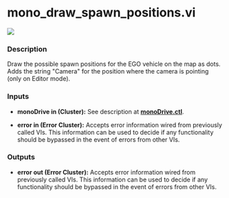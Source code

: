 # mono_draw_spawn_positions.vi

<p class="img_container">
<img class="lg_img" src="../mono_draw_spawn_positions.png"/>
</p>

### Description

Draw the possible spawn positions for the EGO vehicle on the map as dots. Adds the string "Camera" for the position where the camera is pointing (only on Editor mode). 

### Inputs

- **monoDrive in (Cluster):** See description at [**monoDrive.ctl**](../structures/monoDrive.md). 

- **error in (Error Cluster):** Accepts error information wired from previously called VIs. This information can be used to decide if any functionality should be bypassed in the event of errors from other VIs. 

### Outputs

- **error out (Error Cluster):** Accepts error information wired from previously called VIs. This information can be used to decide if any functionality should be bypassed in the event of errors from other VIs. 

<p>&nbsp;</p>
